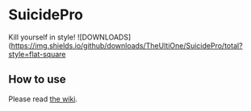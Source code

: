 # SuicidePro
Kill yourself in style!
![DOWNLOADS](https://img.shields.io/github/downloads/TheUltiOne/SuicidePro/total?style=flat-square

## How to use
Please read [the wiki](https://github.com/TheUltiOne/SuicidePro/wiki).
